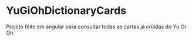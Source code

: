 # YuGiOhDictionaryCards
Projeto feito em angular para consultar todas as cartas já criadas do Yu Gi Oh
